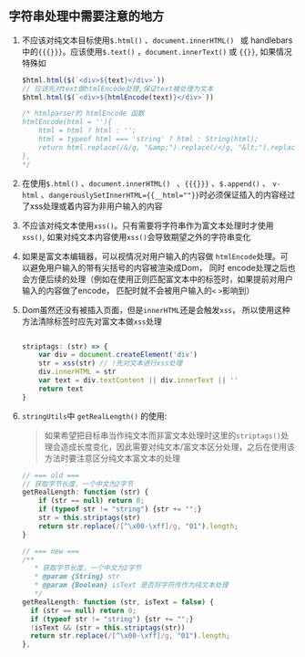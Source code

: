##  字符串处理中需要注意的地方

1. 不应该对纯文本目标使用`$.html()` 、`document.innerHTML() ` 或 handlebars中的`{{{}}}`。应该使用`$.text()` ，`document.innerText()` 或 `{{}}`, 如果情况特殊如
	```javascript
	$html.html($(`<div>${text}</div>`))
	// 应该先对text做htmlEncode处理,保证text被处理为文本
	$html.html($(`<div>${htmlEncode(text)}</div>`))
	
	/* htmlparser的 htmlEncode 函数
	htmlEncode(html = ''){
	    html = html ? html : '';
	    html = typeof html === 'string' ? html : String(html);
	    return html.replace(/&/g, "&amp;").replace(/</g, "&lt;").replace(/>/g, "&gt;").replace(/"/g, "&quot;").replace(/'/g, "&apos;").replace(/`/g, "&grave;");
	},
	*/
	```
	
2. 在使用`$.html()` 、`document.innerHTML() ` 、`{{{}}}` 、`$.append()` 、 `v-html` 、`dangerouslySetInnerHTML={{__html=""}}`时必须保证插入的内容经过了xss处理或着内容为非用户输入的内容

3. 不应该对纯文本使用`xss()`。只有需要将字符串作为富文本处理时才使用`xss()`, 如果对纯文本内容使用`xss()`会导致期望之外的字符串变化

4. 如果是富文本编辑器，可以视情况对用户输入的内容做 `htmlEncode`处理。可以避免用户输入的带有尖括号的内容被渲染成Dom， 同时 encode处理之后也会方便后续的处理（例如在使用正则匹配富文本中的标签时，如果提前对用户输入的内容做了encode， 匹配时就不会被用户输入的`<` `>`影响到）

5. Dom虽然还没有被插入页面，但是`innerHTML`还是会触发`xss`， 所以使用这种方法清除标签时应先对富文本做`xss`处理
     ```javascript
     
     striptags: (str) => {
         var div = document.createElement('div')
         str = xss(str) // !先对文本进行xss处理
         div.innerHTML = str
         var text = div.textContent || div.innerText || ''
         return text
     }
     ```

6. `stringUtils`中 `getRealLength()` 的使用: 

     > 如果希望把目标串当作纯文本而非富文本处理时这里的`striptags()`处理会造成长度变化，因此需要对纯文本/富文本区分处理，之后在使用该方法时要注意区分纯文本富文本的处理

     ```javascript
     // === old ===
     // 获取字节长度，一个中文为2字节
     getRealLength: function (str) {
         if (str == null) return 0;
         if (typeof str != "string") {str += "";}
         str = this.striptags(str)
         return str.replace(/[^\x00-\xff]/g, "01").length;
     }
     
     // === new ===
     /**
        * 获取字节长度，一个中文为2字节
        * @param {String} str 
        * @param {Boolean} isText 是否将字符传作为纯文本处理
        */
     getRealLength: function (str, isText = false) {
       if (str == null) return 0;
       if (typeof str != "string") {str += "";}
       !isText && (str = this.striptags(str))
       return str.replace(/[^\x00-\xff]/g, "01").length;
     },
     ```

     